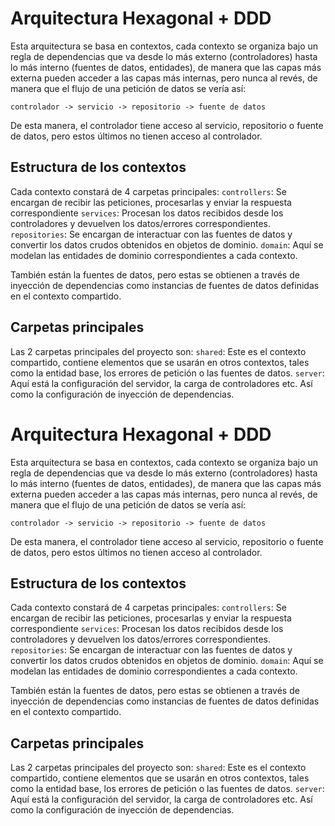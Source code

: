 # Arquitectura Hexagonal + DDD

Esta arquitectura se basa en contextos, cada contexto se organiza bajo un regla de dependencias que va desde lo más externo (controladores) hasta lo más interno (fuentes de datos, entidades), de manera que las capas más externa pueden acceder a las capas más internas, pero nunca al revés, de manera que el flujo de una petición de datos se vería así:

```
controlador -> servicio -> repositorio -> fuente de datos
```

De esta manera, el controlador tiene acceso al servicio, repositorio o fuente de datos, pero estos últimos no tienen acceso al controlador.

## Estructura de los contextos

Cada contexto constará de 4 carpetas principales:
`controllers`: Se encargan de recibir las peticiones, procesarlas y enviar la respuesta correspondiente
`services`: Procesan los datos recibidos desde los controladores y devuelven los datos/errores correspondientes.
`repositories`: Se encargan de interactuar con las fuentes de datos y convertir los datos crudos obtenidos en objetos de dominio.
`domain`: Aquí se modelan las entidades de dominio correspondientes a cada contexto.

También están la fuentes de datos, pero estas se obtienen a través de inyección de dependencias como instancias de fuentes de datos definidas en el contexto compartido.

## Carpetas principales

Las 2 carpetas principales del proyecto son:
`shared`: Este es el contexto compartido, contiene elementos que se usarán en otros contextos, tales como la entidad base, los errores de petición o las fuentes de datos.
`server`: Aquí está la configuración del servidor, la carga de controladores etc. Así como la configuración de inyección de dependencias.

# Arquitectura Hexagonal + DDD

Esta arquitectura se basa en contextos, cada contexto se organiza bajo un regla de dependencias que va desde lo más externo (controladores) hasta lo más interno (fuentes de datos, entidades), de manera que las capas más externa pueden acceder a las capas más internas, pero nunca al revés, de manera que el flujo de una petición de datos se vería así:

```
controlador -> servicio -> repositorio -> fuente de datos
```

De esta manera, el controlador tiene acceso al servicio, repositorio o fuente de datos, pero estos últimos no tienen acceso al controlador.

## Estructura de los contextos

Cada contexto constará de 4 carpetas principales:
`controllers`: Se encargan de recibir las peticiones, procesarlas y enviar la respuesta correspondiente
`services`: Procesan los datos recibidos desde los controladores y devuelven los datos/errores correspondientes.
`repositories`: Se encargan de interactuar con las fuentes de datos y convertir los datos crudos obtenidos en objetos de dominio.
`domain`: Aquí se modelan las entidades de dominio correspondientes a cada contexto.

También están la fuentes de datos, pero estas se obtienen a través de inyección de dependencias como instancias de fuentes de datos definidas en el contexto compartido.

## Carpetas principales

Las 2 carpetas principales del proyecto son:
`shared`: Este es el contexto compartido, contiene elementos que se usarán en otros contextos, tales como la entidad base, los errores de petición o las fuentes de datos.
`server`: Aquí está la configuración del servidor, la carga de controladores etc. Así como la configuración de inyección de dependencias.
